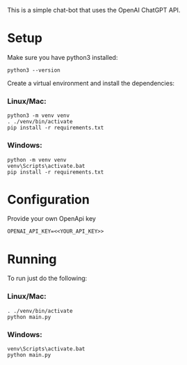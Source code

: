 
This is a simple chat-bot that uses the OpenAI ChatGPT API.


# Setup

Make sure you have python3 installed:

```
python3 --version
```

Create a virtual environment and install the dependencies:

### Linux/Mac:

```
python3 -m venv venv
. ./venv/bin/activate
pip install -r requirements.txt
```

### Windows:

```
python -m venv venv
venv\Scripts\activate.bat
pip install -r requirements.txt
```

# Configuration
Provide your own OpenApi key
```
OPENAI_API_KEY=<<YOUR_API_KEY>>
```

# Running

To run just do the following:

### Linux/Mac:

```
. ./venv/bin/activate
python main.py
```

### Windows:

```
venv\Scripts\activate.bat
python main.py
```
